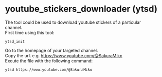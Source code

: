 # youtube_stickers_downloader (ytsd)

The tool could be used to download youtube stickers of a particular channel.\
First time using this tool:
```
ytsd_init
```
Go to the homepage of your targeted channel.\
Copy the url. e.g. https://www.youtube.com/@SakuraMiko \
Excute the file with the following command:
```
ytsd https://www.youtube.com/@SakuraMiko
```